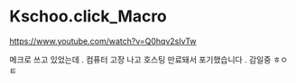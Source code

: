 # Kschoo.click_Macro

https://www.youtube.com/watch?v=Q0hqv2sIvTw

메크로 쓰고 있었는데
.
컴퓨터 고장 나고 호스팅 만료돼서 포기했습니다
.
감일중 ㅎㅇㅌ
